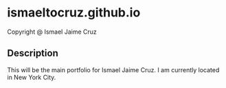 # ismaeltocruz.github.io

Copyright @ Ismael Jaime Cruz

## Description

This will be the main portfolio for Ismael Jaime Cruz. I am currently located in New York City.

